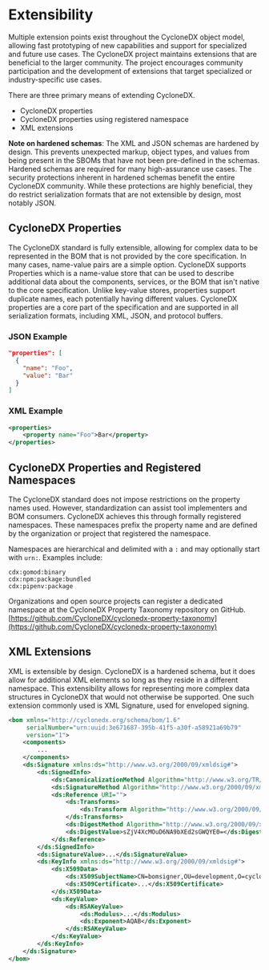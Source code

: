 # Extensibility

Multiple extension points exist throughout the CycloneDX object model, allowing fast prototyping of new capabilities and 
support for specialized and future use cases. The CycloneDX project maintains extensions that are beneficial to the 
larger community. The project encourages community participation and the development of extensions that target specialized 
or industry-specific use cases.

There are three primary means of extending CycloneDX.
* CycloneDX properties
* CycloneDX properties using registered namespace
* XML extensions

**Note on hardened schemas**: The XML and JSON schemas are hardened by design. This prevents unexpected markup, object
types, and values from being present in the SBOMs that have not been pre-defined in the schemas. Hardened schemas are 
required for many high-assurance use cases. The security protections inherent in hardened schemas benefit the entire
CycloneDX community. While these protections are highly beneficial, they do restrict serialization formats that are 
not extensible by design, most notably JSON.

## CycloneDX Properties
The CycloneDX standard is fully extensible, allowing for complex data to be represented in the BOM that is not provided
by the core specification. In many cases, name-value pairs are a simple option. CycloneDX supports Properties which is a 
name-value store that can be used to describe additional data about the components, services, or the BOM
that isn't native to the core specification. Unlike key-value stores, properties support duplicate names, each
potentially having different values. CycloneDX properties are a core part of the specification and are supported 
in all serialization formats, including XML, JSON, and protocol buffers.

### JSON Example
```json
"properties": [
  {
    "name": "Foo",
    "value": "Bar"
  }
]
```

### XML Example
```xml
<properties>
    <property name="Foo">Bar</property>
</properties>
```

## CycloneDX Properties and Registered Namespaces
The CycloneDX standard does not impose restrictions on the property names used. However, standardization can assist tool 
implementers and BOM consumers. CycloneDX achieves this through formally registered namespaces. These namespaces
prefix the property name and are defined by the organization or project that registered the namespace.

Namespaces are hierarchical and delimited with a `:` and may optionally start with `urn:`. Examples include:

```text
cdx:gomod:binary
cdx:npm:package:bundled
cdx:pipenv:package
```

Organizations and open source projects can register a dedicated namespace at the CycloneDX Property Taxonomy repository
on GitHub. 
[https://github.com/CycloneDX/cyclonedx-property-taxonomy](https://github.com/CycloneDX/cyclonedx-property-taxonomy)

## XML Extensions
XML is extensible by design. CycloneDX is a hardened schema, but it does allow for additional XML elements so long
as they reside in a different namespace. This extensibility allows for representing more complex data structures in 
CycloneDX that would not otherwise be supported. One such extension commonly used is XML Signature, used for enveloped
signing.

```xml
<bom xmlns="http://cyclonedx.org/schema/bom/1.6"
     serialNumber="urn:uuid:3e671687-395b-41f5-a30f-a58921a69b79"
     version="1">
    <components>
        ...
    </components>
    <ds:Signature xmlns:ds="http://www.w3.org/2000/09/xmldsig#">
        <ds:SignedInfo>
            <ds:CanonicalizationMethod Algorithm="http://www.w3.org/TR/2001/REC-xml-c14n-20010315"/>
            <ds:SignatureMethod Algorithm="http://www.w3.org/2000/09/xmldsig#rsa-sha1"/>
            <ds:Reference URI="">
                <ds:Transforms>
                    <ds:Transform Algorithm="http://www.w3.org/2000/09/xmldsig#enveloped-signature"/>
                </ds:Transforms>
                <ds:DigestMethod Algorithm="http://www.w3.org/2000/09/xmldsig#sha1"/>
                <ds:DigestValue>sZjV4XcMOuD6NA9bXEd2sGWQYE0=</ds:DigestValue>
            </ds:Reference>
        </ds:SignedInfo>
        <ds:SignatureValue>...</ds:SignatureValue>
        <ds:KeyInfo xmlns:ds="http://www.w3.org/2000/09/xmldsig#">
            <ds:X509Data>
                <ds:X509SubjectName>CN=bomsigner,OU=development,O=cyclonedx</ds:X509SubjectName>
                <ds:X509Certificate>...</ds:X509Certificate>
            </ds:X509Data>
            <ds:KeyValue>
                <ds:RSAKeyValue>
                    <ds:Modulus>...</ds:Modulus>
                    <ds:Exponent>AQAB</ds:Exponent>
                </ds:RSAKeyValue>
            </ds:KeyValue>
        </ds:KeyInfo>
    </ds:Signature>
</bom>
```

<div style="page-break-after: always; visibility: hidden">
\newpage
</div>
